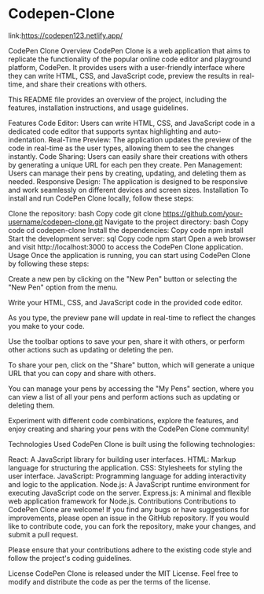 # Codepen-Clone
link:https://codepen123.netlify.app/

CodePen Clone
Overview
CodePen Clone is a web application that aims to replicate the functionality of the popular online code editor and playground platform, CodePen. It provides users with a user-friendly interface where they can write HTML, CSS, and JavaScript code, preview the results in real-time, and share their creations with others.

This README file provides an overview of the project, including the features, installation instructions, and usage guidelines.

Features
Code Editor: Users can write HTML, CSS, and JavaScript code in a dedicated code editor that supports syntax highlighting and auto-indentation.
Real-Time Preview: The application updates the preview of the code in real-time as the user types, allowing them to see the changes instantly.
Code Sharing: Users can easily share their creations with others by generating a unique URL for each pen they create.
Pen Management: Users can manage their pens by creating, updating, and deleting them as needed.
Responsive Design: The application is designed to be responsive and work seamlessly on different devices and screen sizes.
Installation
To install and run CodePen Clone locally, follow these steps:

Clone the repository:
bash
Copy code
git clone https://github.com/your-username/codepen-clone.git
Navigate to the project directory:
bash
Copy code
cd codepen-clone
Install the dependencies:
Copy code
npm install
Start the development server:
sql
Copy code
npm start
Open a web browser and visit http://localhost:3000 to access the CodePen Clone application.
Usage
Once the application is running, you can start using CodePen Clone by following these steps:

Create a new pen by clicking on the "New Pen" button or selecting the "New Pen" option from the menu.

Write your HTML, CSS, and JavaScript code in the provided code editor.

As you type, the preview pane will update in real-time to reflect the changes you make to your code.

Use the toolbar options to save your pen, share it with others, or perform other actions such as updating or deleting the pen.

To share your pen, click on the "Share" button, which will generate a unique URL that you can copy and share with others.

You can manage your pens by accessing the "My Pens" section, where you can view a list of all your pens and perform actions such as updating or deleting them.

Experiment with different code combinations, explore the features, and enjoy creating and sharing your pens with the CodePen Clone community!

Technologies Used
CodePen Clone is built using the following technologies:

React: A JavaScript library for building user interfaces.
HTML: Markup language for structuring the application.
CSS: Stylesheets for styling the user interface.
JavaScript: Programming language for adding interactivity and logic to the application.
Node.js: A JavaScript runtime environment for executing JavaScript code on the server.
Express.js: A minimal and flexible web application framework for Node.js.
Contributions
Contributions to CodePen Clone are welcome! If you find any bugs or have suggestions for improvements, please open an issue in the GitHub repository. If you would like to contribute code, you can fork the repository, make your changes, and submit a pull request.

Please ensure that your contributions adhere to the existing code style and follow the project's coding guidelines.

License
CodePen Clone is released under the MIT License. Feel free to modify and distribute the code as per the terms of the license.




